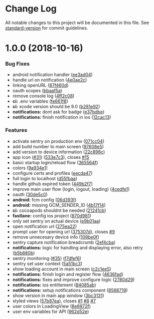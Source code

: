 # Change Log

All notable changes to this project will be documented in this file. See [standard-version](https://github.com/conventional-changelog/standard-version) for commit guidelines.

<a name="1.0.0"></a>
# 1.0.0 (2018-10-16)


### Bug Fixes

* android notification handler ([ee3ad04](https://github.com/negebauer/push-for-github-mobile/commit/ee3ad04))
* handle url on notification ([4e0ae2c](https://github.com/negebauer/push-for-github-mobile/commit/4e0ae2c))
* linking openURL ([87f460d](https://github.com/negebauer/push-for-github-mobile/commit/87f460d))
* oauth scopes ([bbaaf5a](https://github.com/negebauer/push-for-github-mobile/commit/bbaaf5a))
* remove console log ([4ff2c08](https://github.com/negebauer/push-for-github-mobile/commit/4ff2c08))
* **ci:** .env variables ([fe661f8](https://github.com/negebauer/push-for-github-mobile/commit/fe661f8))
* **ci:** xcode version should be 9.0 ([b281e92](https://github.com/negebauer/push-for-github-mobile/commit/b281e92))
* **notifications:** dont ask for badge ([e37bdbe](https://github.com/negebauer/push-for-github-mobile/commit/e37bdbe))
* **notifications:** finish notification in ios ([12cac13](https://github.com/negebauer/push-for-github-mobile/commit/12cac13))


### Features

* activate sentry on production env ([071cc04](https://github.com/negebauer/push-for-github-mobile/commit/071cc04))
* add build number to main screen ([97608e5](https://github.com/negebauer/push-for-github-mobile/commit/97608e5))
* add version to device information ([22c896c](https://github.com/negebauer/push-for-github-mobile/commit/22c896c))
* app icon ([#31](https://github.com/negebauer/push-for-github-mobile/issues/31)) ([533e7c3](https://github.com/negebauer/push-for-github-mobile/commit/533e7c3)), closes [#15](https://github.com/negebauer/push-for-github-mobile/issues/15)
* basic startup login/reload flow ([365564f](https://github.com/negebauer/push-for-github-mobile/commit/365564f))
* colors ([9a934e1](https://github.com/negebauer/push-for-github-mobile/commit/9a934e1))
* configure certs and profiles ([eecda47](https://github.com/negebauer/push-for-github-mobile/commit/eecda47))
* full login to localhost ([d55fbaa](https://github.com/negebauer/push-for-github-mobile/commit/d55fbaa))
* handle github expired token ([449b2f7](https://github.com/negebauer/push-for-github-mobile/commit/449b2f7))
* improve main user flow (login, logout, loading) ([4cedfe1](https://github.com/negebauer/push-for-github-mobile/commit/4cedfe1))
* oauth ([30de5c0](https://github.com/negebauer/push-for-github-mobile/commit/30de5c0))
* **android:** fcm config ([06d393f](https://github.com/negebauer/push-for-github-mobile/commit/06d393f))
* **android:** missing GCM_SENDER_ID ([4b17f14](https://github.com/negebauer/push-for-github-mobile/commit/4b17f14))
* **ci:** cocoapods shouldnt be needed ([21241cb](https://github.com/negebauer/push-for-github-mobile/commit/21241cb))
* **fastlane:** config ios project ([870d981](https://github.com/negebauer/push-for-github-mobile/commit/870d981))
* only set sentry on actual device ([e9b01aa](https://github.com/negebauer/push-for-github-mobile/commit/e9b01aa))
* open notification url ([275ea22](https://github.com/negebauer/push-for-github-mobile/commit/275ea22))
* prompt user for opening url ([375307d](https://github.com/negebauer/push-for-github-mobile/commit/375307d)), closes [#9](https://github.com/negebauer/push-for-github-mobile/issues/9)
* remove unnecesary device info ([109be0f](https://github.com/negebauer/push-for-github-mobile/commit/109be0f))
* sentry capture notification breadcrumb ([2ef4cba](https://github.com/negebauer/push-for-github-mobile/commit/2ef4cba))
* **notifications:** logic for handling and displaying error, also retry ([b5b880b](https://github.com/negebauer/push-for-github-mobile/commit/b5b880b))
* sentry monitoring ([#35](https://github.com/negebauer/push-for-github-mobile/issues/35)) ([f7dfef6](https://github.com/negebauer/push-for-github-mobile/commit/f7dfef6))
* sentry set user context ([5a51bc3](https://github.com/negebauer/push-for-github-mobile/commit/5a51bc3))
* show loading account in main screen ([c2c1ee5](https://github.com/negebauer/push-for-github-mobile/commit/c2c1ee5))
* **notifications:** finish login and register flow ([4636fad](https://github.com/negebauer/push-for-github-mobile/commit/4636fad))
* **notifications:** fixes and improve configure logic ([2780d29](https://github.com/negebauer/push-for-github-mobile/commit/2780d29))
* **notifications:** ios entitlement ([84085ab](https://github.com/negebauer/push-for-github-mobile/commit/84085ab))
* **notifications:** setup notifications component ([8588719](https://github.com/negebauer/push-for-github-mobile/commit/8588719))
* show version in main app window ([3bc3131](https://github.com/negebauer/push-for-github-mobile/commit/3bc3131))
* styled views ([57b87ea](https://github.com/negebauer/push-for-github-mobile/commit/57b87ea)), closes [#1](https://github.com/negebauer/push-for-github-mobile/issues/1) [#8](https://github.com/negebauer/push-for-github-mobile/issues/8) [#7](https://github.com/negebauer/push-for-github-mobile/issues/7)
* user colors in LoadingView ([8e6972f](https://github.com/negebauer/push-for-github-mobile/commit/8e6972f))
* user env variables for API ([962d52e](https://github.com/negebauer/push-for-github-mobile/commit/962d52e))

